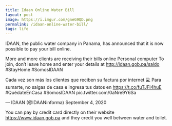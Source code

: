 ```yaml
---
title: Idaan Online Water Bill
layout: post
image: https://i.imgur.com/gneG9QD.png
permalink: /idaan-online-water-bill/
tags: life
---
```


IDAAN, the public water company in Panama, has announced that it is now possible to pay your bill online.

More and more clients are receiving their bills online Personal computer To join, don’t leave home and enter your details at http://idaan.gob.pa/saldo #StayHome #SomosIDAAN

Cada vez son más los clientes que reciben su factura por internet 💻 Para sumarte, no salgas de casa e ingresa tus datos en https://t.co/fuTJFi4huE #QuédateEnCasa #SomosIDAAN pic.twitter.com/0aNre9Y6Sa

— IDAAN (@IDAANinforma) September 4, 2020

You can pay by credit card directly on their website https://www.idaan.gob.pa and they credit you well between water and toilet.
